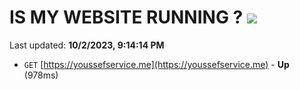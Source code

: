 # IS MY WEBSITE RUNNING ? [![](https://img.shields.io/static/v1?label=Sponsor&message=%E2%9D%A4&logo=GitHub&color=%23fe8e86)](https://github.com/sponsors/<username>)

Last updated: **10/2/2023, 9:14:14 PM**

- `GET` [https://youssefservice.me](https://youssefservice.me) - **Up** (978ms)
